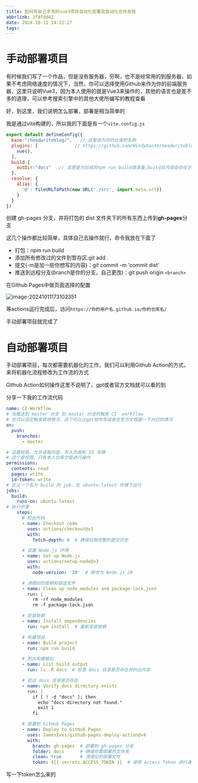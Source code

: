 ```yaml
---
title: 如何将自己手写的vue3项目自动化部署及自动化合并友链
abbrlink: 3f4fdd42
date: 2024-10-11 14:22:27
tags:
---
```


# 手动部署项目

有时候我们写了一个作品，但是没有服务器，穷啊，也不是经常用的到服务器，如果不考虑网络速度的情况下，当然，你可以选择使用Github来作为你的前端服务器，这里只说明Vue3，因为本人使用的就是Vue3来操作的，其他的语言也是差不多的道理，可以参考搜索引擎中的其他大佬所编写的教程查看

好，到这里，我们说明怎么部署，部署是相当简单的

我是通过vite构建的，所以我的下面是有一个`vite.config.js`

```js
export default defineConfig({
  base:"/headwriteblog/",	// 这里改为你的仓库的名称
  plugins: [			  // https://github.com/WindyDante/headwriteblog 以这个为例就可以清晰的看出来了
    vue(),
  ],
  build:{
    outDir:"docs"	// 这里是为后续的npm run build做准备,build后内容会存在于docs目录下
  },
  resolve: {
    alias: {
      '@': fileURLToPath(new URL('./src', import.meta.url))
    }
  }
})
```

创建 gh-pages 分支，并将打包的 dist 文件夹下的所有东西上传到**gh-pages**分支

这几个操作都比较简单，具体自己去操作就行，命令我放在下面了

- 打包：npm run build
- 添加所有修改过的文件到暂存区:git add .
- 提交(-m是加一些你想写的内容)：git commit -m 'commit dist'
- 推送到远程分支(branch是你的分支，自己更改)：git push origin `<branch>`

在Github Pages中做页面选择的配置

![image-20241011173102351](https://s2.loli.net/2024/10/11/gWUcDL1leKuToGm.png)

等actions运行完成后，访问`https://你的用户名.github.io/你的仓库名/`

手动部署项目就完成了

# 自动部署项目

手动部署项目，每次都需要机器化的工作，我们可以利用Github Action的方式，来将机器化流程修改为工作流的方式

Github Action如何操作这里不说明了，gpt或者官方文档就可以看的到

分享一下我的工作流代码

```yaml
name: CI Workflow
# 当推送到 master 分支 到 master 分支时触发 CI  workflow
# 也可以设定触发其他情况，这个可以让gpt给你写或者在官方文档搜一下对应的情况
on:
  push:
    branches:
      - master

# 设置权限，允许读取内容、写入页面和 ID 令牌
# 这个是权限，只有本人仓库才能进行操作
permissions:
  contents: read
  pages: write
  id-token: write
# 定义一个名为 build 的 job，在 ubuntu-latest 环境下运行
jobs:
  build:
    runs-on: ubuntu-latest
# 执行步骤
    steps:
      # 检出代码
      - name: Checkout code
        uses: actions/checkout@v3
        with:
          fetch-depth: 0  # 确保拉取完整的提交历史

      # 设置 Node.js 环境
      - name: Set up Node.js
        uses: actions/setup-node@v3
        with:
          node-version: '20'  # 修改为 Node.js 20

      # 清理旧的依赖和锁定文件
      - name: Clean up node_modules and package-lock.json
        run: |
          rm -rf node_modules
          rm -f package-lock.json

      # 安装依赖
      - name: Install dependencies
        run: npm install  # 重新安装依赖

      # 构建项目
      - name: Build project
        run: npm run build

      # 列出构建输出
      - name: List build output
        run: ls -R docs  # 检查 docs 目录是否存在并列出内容

      # 验证 docs 目录是否存在
      - name: Verify docs directory exists
        run: |
          if [ ! -d "docs" ]; then
            echo "docs directory not found."
            exit 1
          fi

      # 部署到 GitHub Pages
      - name: Deploy to GitHub Pages
        uses: JamesIves/github-pages-deploy-action@v4
        with:
          branch: gh-pages  # 部署到 gh-pages 分支
          folder: docs      # 确保你要部署的文件夹
          clean: true       # 清理旧的部署文件
          token: ${{ secrets.ACCESS_TOKEN }}  # 使用 Access Token 进行身份验证
```

写一下token怎么来的
